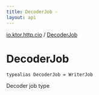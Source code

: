 ```yaml
---
title: DecoderJob - 
layout: api
---
```


<div class='api-docs-breadcrumbs'><a href="index.html">io.ktor.http.cio</a> / <a href="./-decoder-job.html">DecoderJob</a></div>

# DecoderJob

<div class="signature"><code><span class="keyword">typealias </span><span class="identifier">DecoderJob</span>&nbsp;<span class="symbol">=</span>&nbsp;<span class="identifier">WriterJob</span></code></div>

Decoder job type

